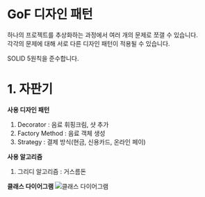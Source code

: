 # GoF 디자인 패턴
하나의 프로젝트를 추상화하는 과정에서 여러 개의 문제로 쪼갤 수 있습니다. <br>
각각의 문제에 대해 서로 다른 디자인 패턴이 적용될 수 있습니다.

SOLID 5원칙을 준수합니다.

# 1. 자판기
<b> 사용 디자인 패턴 </b> 
1. Decorator : 음료 휘핑크림, 샷 추가
2. Factory Method : 음료 객체 생성
3. Strategy : 결제 방식(현금, 신용카드, 온라인 페이)

<b> 사용 알고리즘 </b>
1. 그리디 알고리즘 : 거스름돈 

<b> 클래스 다이어그램 </b>
![클래스 다이어그램](https://user-images.githubusercontent.com/50093044/182033586-375cccd8-ee20-4dfd-bfb5-da49016597fd.jpg)
